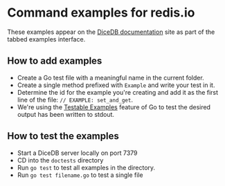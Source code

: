 # Command examples for redis.io

These examples appear on the [DiceDB documentation](https://dicedb.io) site as part of the tabbed examples interface.

## How to add examples

- Create a Go test file with a meaningful name in the current folder. 
- Create a single method prefixed with `Example` and write your test in it.
- Determine the id for the example you're creating and add it as the first line of the file: `// EXAMPLE: set_and_get`.
- We're using the [Testable Examples](https://go.dev/blog/examples) feature of Go to test the desired output has been written to stdout.

## How to test the examples

- Start a DiceDB server locally on port 7379
- CD into the `doctests` directory
- Run `go test` to test all examples in the directory.
- Run `go test filename.go` to test a single file

